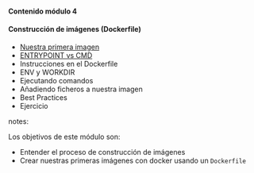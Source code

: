 #### Contenido módulo 4

#### Construcción de imágenes (Dockerfile)

* [Nuestra primera imagen](#/dockerfile)
* [ENTRYPOINT vs CMD](#/entrypoint-vs-cmd)
* Instrucciones en el Dockerfile
* ENV y WORKDIR   
* Ejecutando comandos
* Añadiendo ficheros a nuestra imagen
* Best Practices
* Ejercicio

notes:

Los objetivos de este módulo son:

* Entender el proceso de construcción de imágenes
* Crear nuestras primeras imágenes con docker usando un `Dockerfile`